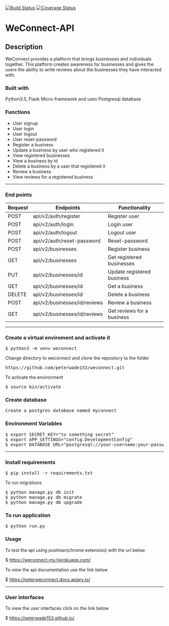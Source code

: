 [![Build Status](https://travis-ci.org/peterwade153/weconnect.svg?branch=challenge2)](https://travis-ci.org/peterwade153/weconnect)
[![Coverage Status](https://coveralls.io/repos/github/peterwade153/weconnect/badge.svg?branch=master)](https://coveralls.io/github/peterwade153/weconnect?branch=master)
# WeConnect-API

## Description

WeConnect provides a platform that brings businesses and individuals together. This platform 
creates awareness for businesses and gives the users the ability to write reviews about the 
businesses they have interacted with. 
### Built with 
Python3.5, Flask Micro-framework and uses Postgresql database

### Functions
 - User signup
 - User login
 - User logout
 - User reset-password
 - Register a business
 - Update a business by user who registered it
 - View registered businesses
 - View a business by id
 - Delete a business by a user that registered it
 - Review a business
 - View reviews for a registered business
 
--- 

### End points

Request |       Endpoints                 |       Functionality
--------|---------------------------------|--------------------------------
POST    |  api/v2/auth/register           |        Register user
POST    |  api/v2/auth/login              |        Login user
POST    |  api/v2/auth/logout             |        Logout user
POST    |  api/v2/auth/reset-password     |        Reset-password
POST    |  api/v2/businesses              |        Register business
GET     |  api/v2/businesses              |        Get registered businesses
PUT     |  api/v2/businesses/id           |        Update registered business
GET     |  api/v2/businesses/id           |        Get a business 
DELETE  |  api/v2/businesses/id           |        Delete a business
POST    |  api/v2/businesses/id/reviews   |        Review a business
GET     |  api/v2/businesses/id/reviews   |        Get reviews for a business


---

### Create a virtual enviroment and activate it
<pre>
$ python3 -m venv weconnect
</pre>
Change directory to weconnect and clone the repository to the folder
<pre>
https://github.com/peterwade153/weconnect.git
</pre>
To activate the environment
<pre>
$ source bin/activate
</pre>
### Create database
<pre>Create a postgres database named myconnect</pre>
### Environment Variables
<pre>
$ export SECRET_KEY="to something secret"
$ export APP_SETTINGS="config.DevelopmentConfig"
$ export DATABASE_URL="postgresql://your-username:your-password@localhost/myconnect"
</pre>

---

### Install requirements
<pre>
$ pip install -r requirements.txt
</pre>
To run migrations
<pre>
$ python manage.py db init
$ python manage.py db migrate
$ python manage.py db upgrade
</pre>

### To run application
<pre>
$ python run.py
</pre>

### Usage

To test the api using postman(chrome extension) with the url below

$ https://weconnect-my.herokuapp.com/

To view the api documentation use the link below

$ https://peterweconnect.docs.apiary.io/

---
### User interfaces

To view the user interfaces click on the link below

$ https://peterwade153.github.io/

